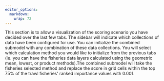 ```yaml
---
editor_options: 
  markdown: 
    wrap: 72
---
```


This section is to allow a visualization of the scoring scenario you have decided over the last few tabs. The sidebar will indicate which collections of data have been configured for use. You can initialize the combined submodel with any combination of these data collections. You will select which calculation method you would like to initialize from the previous tabs (ie. you can have the fisheries data layers calculated using the geometric mean, lowest, or product methods).The combined submodel will take the fisheries selected method and replace the score in grid cells within the top 75% of the trawl fisheries' ranked importance values with 0.001. 